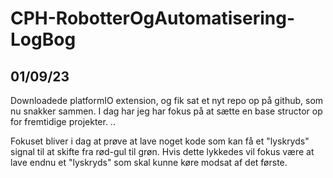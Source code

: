 # CPH-RobotterOgAutomatisering-LogBog

## 01/09/23
Downloadede platformIO extension, og fik sat et nyt repo op på github, som nu snakker sammen.
I dag har jeg har fokus på at sætte en base structor op for fremtidige projekter.
..

Fokuset bliver i dag at prøve at lave noget kode som kan få et "lyskryds" signal til at skifte fra rød-gul til grøn. Hvis dette lykkedes vil fokus være at lave endnu et "lyskryds" som skal kunne køre modsat af det første.
